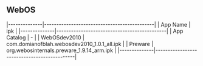 ## WebOS ##

   |--------------|---------------------------------------------|
   | App Name     | ipk                                         |
   |--------------|---------------------------------------------|
   | App Catalog  | -                                           |
   | WebOSdev2010 | com.domianofblah.webosdev2010_1.0.1_all.ipk |
   | Preware      | org.webosinternals.preware_1.9.14_arm.ipk   |
   |--------------|---------------------------------------------|

